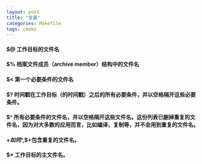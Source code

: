 ```yaml
---
layout: post
title: "变量"
categories: Makefile
tags: cmake
---
```


#### $@ 工作目标的文件名  
#### $% 档案文件成员（archive member）结构中的文件名  
#### $< 第一个必要条件的文件名  
#### $? 时间戳在工作目标（的时间戳）之后的所有必要条件，并以空格隔开这些必要条件。  
#### $^ 所有必要条件的文件名，并以空格隔开这些文件名。这份列表已删掉重复的文件名，因为对大多数的应用而言，比如编译，复制等，并不会用到重复的文件名。  
#### $+  如同$^,$+包含重复的文件名。  
#### $* 工作目标的主文件名。

